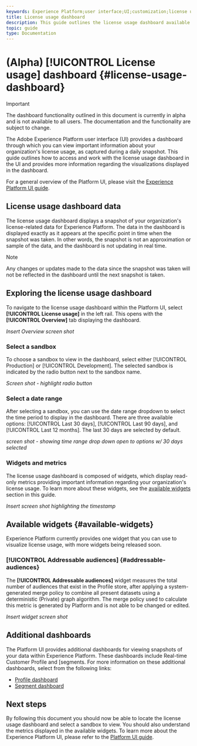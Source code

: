 ```yaml
---
keywords: Experience Platform;user interface;UI;customization;license usage dashboard;dashboard;license usage;entitlement;consumption
title: License usage dashboard
description: This guide outlines the license usage dashboard available in the Adobe Experience Platform UI. 
topic: guide
type: Documentation
---
```


# (Alpha) [!UICONTROL License usage] dashboard {#license-usage-dashboard}

>[!IMPORTANT]
>
>The dashboard functionality outlined in this document is currently in alpha and is not available to all users. The documentation and the functionality are subject to change.

The Adobe Experience Platform user interface (UI) provides a dashboard through which you can view important information about your organization's license usage, as captured during a daily snapshot. This guide outlines how to access and work with the license usage dashboard in the UI and provides more information regarding the visualizations displayed in the dashboard.  

For a general overview of the Platform UI, please visit the [Experience Platform UI guide](ui-guide.md).

## License usage dashboard data

The license usage dashboard displays a snapshot of your organization's license-related data for Experience Platform. The data in the dashboard is displayed exactly as it appears at the specific point in time when the snapshot was taken. In other words, the snapshot is not an approximation or sample of the data, and the dashboard is not updating in real time.

>[!NOTE]
>
>Any changes or updates made to the data since the snapshot was taken will not be reflected in the dashboard until the next snapshot is taken.

## Exploring the license usage dashboard

To navigate to the license usage dashboard within the Platform UI, select **[!UICONTROL License usage]** in the left rail. This opens with the **[!UICONTROL Overview]** tab displaying the dashboard.

*Insert Overview screen shot*

### Select a sandbox

To choose a sandbox to view in the dashboard, select either [!UICONTROL Production] or [!UICONTROL Development]. The selected sandbox is indicated by the radio button next to the sandbox name. 

*Screen shot - highlight radio button*

### Select a date range

After selecting a sandbox, you can use the date range dropdown to select the time period to display in the dashboard. There are three available options: [!UICONTROL Last 30 days], [!UICONTROL Last 90 days], and [!UICONTROL Last 12 months]. The last 30 days are selected by default.

*screen shot - showing time range drop down open to options w/ 30 days selected*

### Widgets and metrics

The license usage dashboard is composed of widgets, which display read-only metrics providing important information regarding your organization's license usage. To learn more about these widgets, see the [available widgets](#available-widgets) section in this guide.

*Insert screen shot highlighting the timestamp*

## Available widgets {#available-widgets}

Experience Platform currently provides one widget that you can use to visualize license usage, with more widgets being released soon. 

<!-- Select the name of a widget below to learn more:

* [!UICONTROL Addressable audiences](#addressable-audiences) -->

### [!UICONTROL Addressable audiences] {#addressable-audiences}

The **[!UICONTROL Addressable audiences]** widget measures the total number of audiences that exist in the Profile store, after applying a system-generated merge policy to combine all present datasets using a deterministic (Private) graph algorithm. The merge policy used to calculate this metric is generated by Platform and is not able to be changed or edited.

*Insert widget screen shot*

## Additional dashboards

The Platform UI provides additional dashboards for viewing snapshots of your data within Experience Platform. These dashboards include Real-time Customer Profile and [segments. For more information on these additional dashboards, select from the following links:

* [Profile dashboard](../profile/ui/profile-dashboard.md)
* [Segment dashboard](../segmentation/ui/segment-dashboard.md)

## Next steps

By following this document you should now be able to locate the license usage dashboard and select a sandbox to view. You should also understand the metrics displayed in the available widgets. To learn more about the Experience Platform UI, please refer to the [Platform UI guide](ui-guide.md).